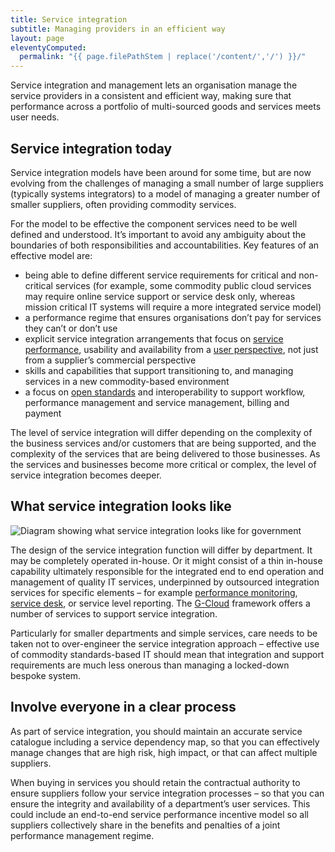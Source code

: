 ```yaml
---
title: Service integration
subtitle: Managing providers in an efficient way
layout: page
eleventyComputed:
  permalink: "{{ page.filePathStem | replace('/content/','/') }}/"
---
```


Service integration and management lets an organisation manage the service providers in a consistent and efficient way, making sure that performance across a portfolio of multi-sourced goods and services meets user needs.

## Service integration today

Service integration models have been around for some time, but are now evolving from the challenges of managing a small number of large suppliers (typically systems integrators) to a model of managing a greater number of smaller suppliers, often providing commodity services.

For the model to be effective the component services need to be well defined and understood. It’s important to avoid any ambiguity about the boundaries of both responsibilities and accountabilities. Key features of an effective model are:

-   being able to define different service requirements for critical and non-critical services (for example, some commodity public cloud services may require online service support or service desk only, whereas mission critical IT systems will require a more integrated service model)
-   a performance regime that ensures organisations don’t pay for services they can’t or don’t use
-   explicit service integration arrangements that focus on [service performance](/version-1/guides/monitoring/), usability and availability from a [user perspective](/version-1/guides/user-centred-design), not just from a supplier’s commercial perspective
-   skills and capabilities that support transitioning to, and managing services in a new commodity-based environment
-   a focus on [open standards](/version-1/guides/open-standards-and-licensing/) and interoperability to support workflow, performance management and service management, billing and payment

The level of service integration will differ depending on the complexity of the business services and/or customers that are being supported, and the complexity of the services that are being delivered to those businesses. As the services and businesses become more critical or complex, the level of service integration becomes deeper.

## What service integration looks like

![Diagram showing what service integration looks like for government](/assets/content/version-1/guides/images/service-integration-diagram.png)

The design of the service integration function will differ by department. It may be completely operated in-house. Or it might consist of a thin in-house capability ultimately responsible for the integrated end to end operation and management of quality IT services, underpinned by outsourced integration services for specific elements – for example [performance monitoring](/version-1/guides/analytics-tools/), [service desk](/version-1/guides/helpdesk/), or service level reporting. The [G-Cloud](https://web.archive.org/web/20150514003210/https://www.gov.uk/how-to-use-cloudstore) framework offers a number of services to support service integration.

Particularly for smaller departments and simple services, care needs to be taken not to over-engineer the service integration approach – effective use of commodity standards-based IT should mean that integration and support requirements are much less onerous than managing a locked-down bespoke system.

## Involve everyone in a clear process

As part of service integration, you should maintain an accurate service catalogue including a service dependency map, so that you can effectively manage changes that are high risk, high impact, or that can affect multiple suppliers.

When buying in services you should retain the contractual authority to ensure suppliers follow your service integration processes – so that you can ensure the integrity and availability of a department’s user services. This could include an end-to-end service performance incentive model so all suppliers collectively share in the benefits and penalties of a joint performance management regime.
